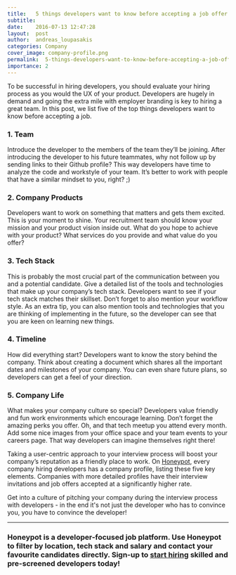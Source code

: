 ```yaml
---
title:   5 things developers want to know before accepting a job offer
subtitle:
date:    2016-07-13 12:47:28
layout:  post
author:  andreas_loupasakis
categories: Company
cover_image: company-profile.png
permalink:  5-things-developers-want-to-know-before-accepting-a-job-offer/
importance: 2
---
```


To be successful in hiring developers, you should evaluate your hiring process as you would the UX of your product. Developers are hugely in demand and going the extra mile with employer branding is key to hiring a great team. In this post, we list five of the top things developers want to know before accepting a job. 

<!--more--> 


### 1. Team

Introduce the developer to the members of the team they’ll be joining. After introducing the developer to his future teammates, why not follow up by sending links to their Github profile? This way developers have time to analyze the code and workstyle of your team. It’s better to work with people that have a similar mindset to you, right? ;)

### 2. Company Products

Developers want to work on something that matters and gets them excited. This is your moment to shine. Your recruitment team should know your mission and your product vision inside out. What do you hope to achieve with your product? What services do you provide and what value do you offer? 


### 3. Tech Stack

This is probably the most crucial part of the communication between you and a potential candidate. Give a detailed list of the tools and technologies that make up your company’s tech stack. Developers want to see if your tech stack matches their skillset. Don’t forget to also mention your workflow style. As an extra tip, you can also mention tools and technologies that you are thinking of implementing in the future, so the developer can see that you are keen on learning new things. 


### 4. Timeline

How did everything start? Developers want to know the story behind the company. Think about creating a document which shares all the important dates and milestones of your company. You can even share future plans, so developers can get a feel of your direction.


### 5. Company Life

What makes your company culture so special? Developers value  friendly and fun work environments which encourage learning. Don’t forget the amazing perks you offer. Oh, and that tech meetup you attend every month. Add some nice images from your office space and your team events to your careers page. That way developers can imagine  themselves right there!


Taking a user-centric approach to your interview process will boost your company’s reputation as a friendly place to work. On [Honeypot][1], every company hiring developers has a company profile, listing these five key elements. Companies with more detailed profiles have their interview invitations and job offers accepted at a significantly higher rate. 

Get into a culture of pitching your company during the interview process with developers - in the end it's not just the developer who has to convince you, you have to convince the developer!


* * * 

### Honeypot is a developer-focused job platform. Use Honeypot to filter by location, tech stack and salary and contact your favourite candidates directly. Sign-up to [start hiring][2] skilled and pre-screened developers today!


[1]: https://www.honeypot.io/pages/for_employers?utm_source=blog5
[2]: https://www.honeypot.io/invite_requests/new?utm_source=blog5
